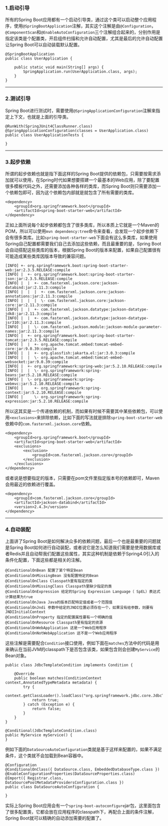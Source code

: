 ### 1.启动引导

所有的Spring Boot应用都有一个启动引导类，通过这个类可以启动整个应用程序，使用```@SpringBootApplication```注解，其实这个注解是由```@Configuration```，```@ComponentScan```和```@EnableAutoConfiguration```三个注解组合起来的，分别作用是指定该类是个配置类，开启组件扫描和允许自动配置，尤其是最后的允许自动配置让Spring Boot可以自动装载默认配置。

```
@SpringBootApplication
public class UserApplication {

    public static void main(String[] args) {
        SpringApplication.run(UserApplication.class, args);
    }
}
```

---

### 2.测试引导

Spring Boot进行测试时，需要使用```@SpringApplicationConfiguration```注解来指定上下文，也就是上面的引导类。

```
@RunWith(SpringJUnit4ClassRunner.class)
@SpringApplicationConfiguration(classes = UserApplication.class)
public class UserApplicationTests {

}
```


---


### 3.起步依赖

所谓的起步依赖也就是指下面这样的Spring Boot提供的依赖包，只需要按需求添加就可以使用，在Spring时代如果想要搭建一个最基本的Web应用，除了要配置很多模板代码之外，还需要添加各种各样的类库，而Spring Boot则只需要添加一个依赖包即可，因为这个依赖包内部就是就包含了所有需要的类库。

```
<dependency>
    <groupId>org.springframework.boot</groupId>
    <artifactId>spring-boot-starter-web</artifactId>
</dependency>
```

正如上面所说每个起步依赖都包含了很多类库，所以本质上它就是一个Maven的POM，所以可以使用```mvn dependency:tree```命令来查看，会发现一个起步依赖下会有很多类库。比如```spring-boot-starter-web```下面会有这么多类库，如果使用Spring自己配置都需要我们自己去添加这些依赖，而且最重要的是，Spring Boot会自动搭配这些类库的版本，根据Spring Boot的版本来配置，如果自己配置很有可能造成某些类库因版本导致的兼容问题。

```
[INFO] +- org.springframework.boot:spring-boot-starter-web:jar:2.3.5.RELEASE:compile
[INFO] |  +- org.springframework.boot:spring-boot-starter-json:jar:2.3.5.RELEASE:compile
[INFO] |  |  +- com.fasterxml.jackson.core:jackson-databind:jar:2.11.3:compile
[INFO] |  |  |  +- com.fasterxml.jackson.core:jackson-annotations:jar:2.11.3:compile
[INFO] |  |  |  \- com.fasterxml.jackson.core:jackson-core:jar:2.11.3:compile
[INFO] |  |  +- com.fasterxml.jackson.datatype:jackson-datatype-jdk8:jar:2.11.3:compile
[INFO] |  |  +- com.fasterxml.jackson.datatype:jackson-datatype-jsr310:jar:2.11.3:compile
[INFO] |  |  \- com.fasterxml.jackson.module:jackson-module-parameter-names:jar:2.11.3:compile
[INFO] |  +- org.springframework.boot:spring-boot-starter-tomcat:jar:2.3.5.RELEASE:compile
[INFO] |  |  +- org.apache.tomcat.embed:tomcat-embed-core:jar:9.0.39:compile
[INFO] |  |  +- org.glassfish:jakarta.el:jar:3.0.3:compile
[INFO] |  |  \- org.apache.tomcat.embed:tomcat-embed-websocket:jar:9.0.39:compile
[INFO] |  +- org.springframework:spring-web:jar:5.2.10.RELEASE:compile
[INFO] |  |  \- org.springframework:spring-beans:jar:5.2.10.RELEASE:compile
[INFO] |  \- org.springframework:spring-webmvc:jar:5.2.10.RELEASE:compile
[INFO] |     +- org.springframework:spring-context:jar:5.2.10.RELEASE:compile
[INFO] |     \- org.springframework:spring-expression:jar:5.2.10.RELEASE:compile
```


所以这其实是一个传递依赖的机制，而如果有时候不需要其中某些依赖包，可以使用```<exclusions>```来排除依赖，比如下面的写法就是排除```spring-boot-starter-web```依赖中的```com.fasterxml.jackson.core```依赖。

```
<dependency>
    <groupId>org.springframework.boot</groupId>
    <artifactId>spring-boot-starter-web</artifactId>
    <exclusions>
        <exclusion>
            <groupId>com.fasterxml.jackson.core</groupId>
        </exclusion>
    </exclusions>
</dependency>
```

或者说是想要指定的版本，只需要在pom文件里指定版本号的依赖即可，Maven会用最近的依赖进行覆盖。

```
<dependency>
    <groupId>com.fasterxml.jackson.core</groupId>
    <artifactId>jackson-databind</artifactId>
    <version>2.4.3</version>
</dependency>
```

--- 

### 4.自动装配
上面讲了Spring Boot是如何解决众多的依赖问题，最后一个也是最重要的问题就是Spring Boot如何进行自动装配，或者说它是怎么知道我们需要是使用数据库或者Redis并且自动帮我们配置这些属性，其实这种机制是依赖于Spring4.0引入的条件化配置，下面这些都是相关的注解。

```
@ConditionalOnBean 配置了某个特定Bean
@ConditionalOnMissingBean 没有配置特定的Bean
@ConditionalOnClass Classpath里有指定的类
@ConditionalOnMissingClass Classpath里缺少指定的类
@ConditionalOnExpression 给定的Spring Expression Language（ SpEL）表达式计算结果为true
@ConditionalOnJava Java的版本匹配特定值或者一个范围值
@ConditionalOnJndi 参数中给定的JNDI位置必须存在一个，如果没有给参数，则要有JNDIInitialContext
@ConditionalOnProperty 指定的配置属性要有一个明确的值
@ConditionalOnResource Classpath里有指定的资源
@ConditionalOnWebApplication 这是一个Web应用程序
@ConditionalOnNotWebApplication 这不是一个Web应用程序
```

这些注解是需要配合```Condition```接口使用，例如下面在```matches```方法中的代码是用来确认在当前JVM的classpath下是否包含该类，如果包含则会创建```MyService```的Bean对象。

```
public class JdbcTemplateCondition implements Condition {

    @Override
    public boolean matches(ConditionContext context,AnnotatedTypeMetadata metadata) {
        try {
            context.getClassLoader().loadClass("org.springframework.jdbc.core.JdbcTemplate");
            return true;
        } catch (Exception e) {
            return false;
        }
    }
}

@Conditional(JdbcTemplateCondition.class)
public MyService myService() {
}
```

例如下面的```DataSourceAutoConfiguration```类就是基于这样来配置的，如果不满足条件，这个类就不会加载到Bean容器中。

```
@Configuration
@ConditionalOnClass({ DataSource.class, EmbeddedDatabaseType.class })
@EnableConfigurationProperties(DataSourceProperties.class)
@Import({ Registrar.class, DataSourcePoolMetadataProvidersConfiguration.class })
public class DataSourceAutoConfiguration {

}

```

实际上Spring Boot应用会有一个```spring-boot-autoconfigure```jar包，这里面包含了很多配置类，它都会放在应用程序的classpath下，再配合上面的条件注解，Spring Boot就可以精确的自动添加需要的配置了。